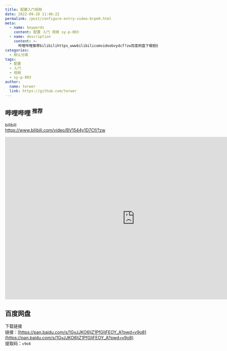 ```yaml
---
title: 配置入门视频
date: 2022-09-28 11:46:22
permalink: /post/configure-entry-video-brpm9.html
meta:
  - name: keywords
    content: 配置 入门 视频 sy-p-003
  - name: description
    content: >-
      哔哩哔哩推荐bilibilihttps_wwwbilibilicomvideobvydcf?zw百度网盘下载链接链接_https_panbaiducomsgvjjkoijzpfgiifeoy_a?pwd=vo提取码_vo​‍
categories:
  - 默认分类
tags:
  - 配置
  - 入门
  - 视频
  - sy-p-003
author:
  name: terwer
  link: https://github.com/terwer
---
```





## 哔哩哔哩 <sup>推荐</sup>

bilibili  
https://www.bilibili.com/video/BV1544y1D7Cf/?zw

<iframe src="https://player.bilibili.com/player.html?aid=988042886&amp;bvid=BV1544y1D7Cf&amp;cid=904134673&amp;page=1" data-src="//player.bilibili.com/player.html?aid=988042886&amp;bvid=BV1544y1D7Cf&amp;cid=904134673&amp;page=1" scrolling="no" border="0" frameborder="no" framespacing="0" allowfullscreen="true" style="width: 854px; height: 535px;"></iframe>

## 百度网盘

下载链接  
链接：[https://pan.baidu.com/s/1GvJJKO6IjZ1PfGIiFEOY_A?pwd=v9o8](https://pan.baidu.com/s/1GvJJKO6IjZ1PfGIiFEOY_A?pwd=v9o8)  
提取码：`v9o8`​

  

‍
